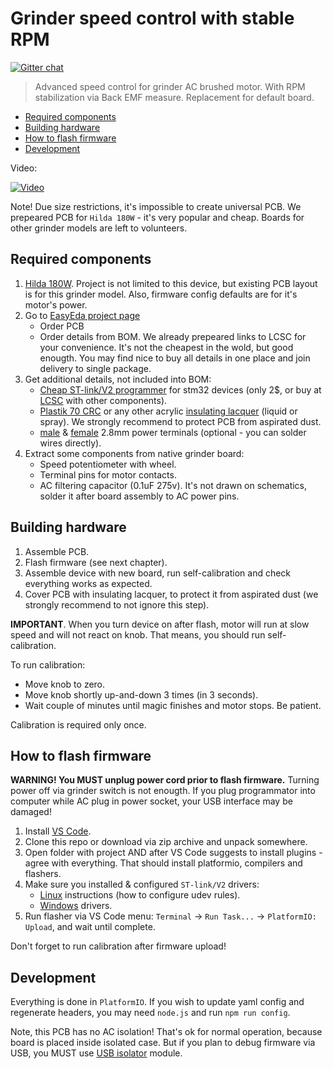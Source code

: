 Grinder speed control with stable RPM <!-- omit in toc -->
=====================================

[![Gitter chat](https://badges.gitter.im/speedcontrols/ac_sc_grinder.svg)](https://gitter.im/speedcontrols/ac_sc_grinder)

> Advanced speed control for grinder AC brushed motor. With RPM stabilization
> via Back EMF measure. Replacement for default board.

- [Required components](#required-components)
- [Building hardware](#building-hardware)
- [How to flash firmware](#how-to-flash-firmware)
- [Development](#development)

Video:

[![Video](https://i.ytimg.com/vi/6eNhbyeh3mg/hqdefault.jpg)](https://youtu.be/6eNhbyeh3mg)


Note! Due size restrictions, it's impossible to create universal PCB.
We prepeared PCB for `Hilda 180W` - it's very popular and cheap. Boards for
other grinder models are left to volunteers.


## Required components

1. [Hilda 180W](https://www.aliexpress.com/af/hilda-180w.html?SortType=total_tranpro_desc).
   Project is not limited to this device, but existing PCB layout is for
   this grinder model. Also, firmware config defaults are for it's motor's power.
2. Go to [EasyEda project page](https://easyeda.com/speed/AC-speed-control-for-grinder)
    - Order PCB
    - Order details from BOM. We already prepeared links to LCSC for your
      convenience. It's not the cheapest in the wold, but good enougth. You
      may find nice to buy all details in one place and join delivery to
      single package.
3. Get additional details, not included into BOM:
    - [Cheap ST-link/V2 programmer](https://www.aliexpress.com/af/st-link-v2.html?SortType=total_tranpro_desc)
      for stm32 devices (only 2$, or buy at [LCSC](https://lcsc.com/search?q=st-link)
      with other components).
    - [Plastik 70 CRC](https://www.google.com/search?q=Plastik+70+CRC) or any
      other acrylic [insulating lacquer](https://www.google.com/search?q=insulating+lacquer)
      (liquid or spray). We strongly recommend to protect PCB from aspirated dust.
    - [male](https://www.aliexpress.com/item/100pcs-2-8-Inserts-Plug-Spring-Terminal-PCB-Solder-lug-thickness-0-8-one-legs-PCB/32702011692.html) &
      [female](https://www.aliexpress.com/item/100pcs-lot-2-8-insulated-terminal-with-0-5-0-8-male-insert-brass-color-connectors/32593170276.html) 2.8mm power terminals (optional - you can solder wires directly).
4. Extract some components from native grinder board:
    - Speed potentiometer with wheel.
    - Terminal pins for motor contacts.
    - AC filtering capacitor (0.1uF 275v). It's not drawn on schematics, solder
      it after board assembly to AC power pins.


## Building hardware

1. Assemble PCB.
2. Flash firmware (see next chapter).
3. Assemble device with new board, run self-calibration and check everything
   works as expected.
4. Cover PCB with insulating lacquer, to protect it from aspirated dust (we
   strongly recommend to not ignore this step).

**IMPORTANT**. When you turn device on after flash, motor will run at slow speed
and will not react on knob. That means, you should run self-calibration.

To run calibration:

- Move knob to zero.
- Move knob shortly up-and-down 3 times (in 3 seconds).
- Wait couple of minutes until magic finishes and motor stops. Be patient.

Calibration is required only once.


## How to flash firmware

**WARNING! You MUST unplug power cord prior to flash firmware.** Turning power off
via grinder switch is not enougth. If you plug programmator into computer
while AC plug in power socket, your USB interface may be damaged!

1. Install [VS Code](https://code.visualstudio.com/).
2. Clone this repo or download via zip archive and unpack somewhere.
3. Open folder with project AND after VS Code suggests to install plugins - agree
   with everything. That should install platformio, compilers and flashers.
4. Make sure you installed & configured `ST-link/V2` drivers:
   - [Linux](http://docs.platformio.org/en/latest/installation.html#troubleshooting)
     instructions (how to configure udev rules).
   - [Windows](https://www.st.com/en/development-tools/stsw-link009.html) drivers.
5. Run flasher via VS Code menu: `Terminal` -> `Run Task...` -> `PlatformIO: Upload`,
   and wait until complete.

Don't forget to run calibration after firmware upload!


## Development

Everything is done in `PlatformIO`. If you wish to update yaml config and
regenerate headers, you may need `node.js` and run `npm run config`.

Note, this PCB has no AC isolation! That's ok for normal operation, because
board is placed inside isolated case. But if you plan to debug firmware via USB,
you MUST use [USB isolator](https://ru.aliexpress.com/wholesale?SearchText=USB+isolator)
module.
